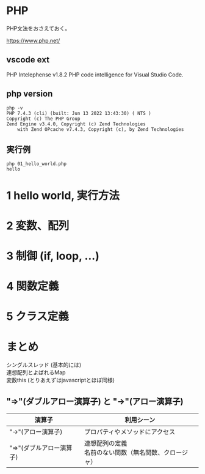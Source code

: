 # PHP

PHP文法をおさえておく。

https://www.php.net/

## vscode ext
PHP Intelephense v1.8.2 PHP code intelligence for Visual Studio Code.


## php version
```
php -v
PHP 7.4.3 (cli) (built: Jun 13 2022 13:43:30) ( NTS )
Copyright (c) The PHP Group
Zend Engine v3.4.0, Copyright (c) Zend Technologies
    with Zend OPcache v7.4.3, Copyright (c), by Zend Technologies
```

## 実行例
```
php 01_hello_world.php
hello
```

# 1 hello world, 実行方法
# 2 変数、配列
# 3 制御 (if, loop, ...)
# 4 関数定義
# 5 クラス定義
# まとめ
シングルスレッド (基本的には)   
連想配列とよばれるMap  
変数this (とりあえずはjavascriptとほぼ同様)  

## "=>"(ダブルアロー演算子) と "->"(アロー演算子)　

| 演算子 | 利用シーン |
| --- | --- |
| "->"(アロー演算子) | プロパティやメソッドにアクセス |
| "=>"(ダブルアロー演算子) | 連想配列の定義<br>名前のない関数（無名関数、クロージャ） |
